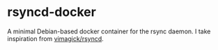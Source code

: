 # rsyncd-docker

A minimal Debian-based docker container for the rsync daemon. I take inspiration from [vimagick/rsyncd](https://github.com/vimagick/dockerfiles/tree/master/rsyncd).
